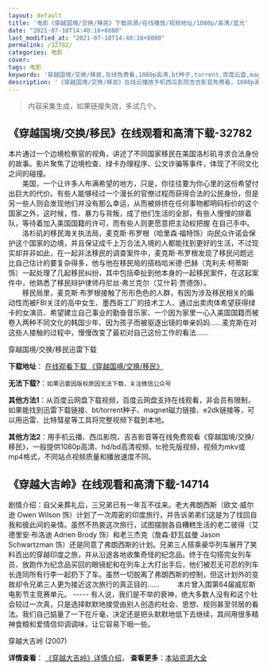 ```yaml
---
layout: default
title: '电影《穿越国境/交换/移民》下载资源/在线播放/视频地址/1080p/高清/蓝光'
date: "2021-07-10T14:40:16+0800"
last_modified_at: "2021-07-10T14:40:16+0800"
permalink: /32782/
categories: 电影
cover:
tags: 电影
keywords: '穿越国境/交换/移民,在线免费看,1080p高清,bt种子,torrent,百度云盘,magnet,磁力链,迅雷下载资源'
description: '《穿越国境/交换/移民》在线云播放手机西瓜影院吉吉影音免费看，1080p高清bd/hd未删减完整版和tc抢先枪版，mkv/mp4格式，附带bt/torrent种子、magnet/磁力链、百度云盘、网盘资源迅雷下载链接'
---
```


>内容采集生成，如果链接失效，多试几个。


## 《穿越国境/交换/移民》在线观看和高清下载-32782

本片通过一个边境检察官的视角，讲述了不同国家移民在美国洛杉矶寻求合法身份的故事。影片聚焦了边境检查、绿卡办理程序、公文诈骗等事件，体现了不同文化之间的碰撞。<br />　　美国，一个让许多人布满希望的地方，只是，你往往要为你心里的这份希望付出巨大的代价。有些人能够经过一个漫长的官僚过程而获得合法的公民身份，但是另一些人则会发现他们并没有那么幸运，从而被排挤在任何事物都明码标价的这个国家之外，这时候，性、暴力与背叛，成了他们生活的全部，有些人慢慢的排着队，等待着加入美国国籍的许可，而有些人则更愿意把主动权把握 在自己手中。<br />　　洛杉矶的移民海关执法局，麦克斯·布罗根（哈里森&middot;福特饰）向民众许诺会保护这个国家的边境，并且保证成千上万合法入境的人都能找到更好的生活，不过现实却并非如此，在一起非法移民的调查案件中，麦克斯&middot;布罗根发现了移民问题远比自己估计的要复杂得多，他与他在移民局的搭档哈米德·巴赫（克利夫·柯蒂斯饰）一起处理了几起移民纠纷，其中包括牵扯到他本身的一起移民案件，在这起案件中，他熟悉了移民辩护律师丹尼丝·弗兰克尔（艾什莉&middot;贾德饰）。<br />　　移民局里，麦克斯&middot;布罗根接触了形形色色的人群，有因为涉及移民相关的煽动性而被FBI关注的高中女生、墨西哥工厂的技术工人、通过出卖肉体希望获得绿卡的女演员、希望建立自己事业的勤奋音乐家、一个因为家里一心入美国国籍而被卷入两种不同文化的韩国少年、因为孩子而被驱逐出镜的单亲妈妈……麦克斯在对这些人接触的过程中，慢慢改变了最初对自己这份工作的看法&hellip;…


穿越国境/交换/移民迅雷下载

**下载地址**： [在线观看下载 《穿越国境/交换/移民》](https://www.993dy.com//vod-detail-id-15991.html) 


**无法下载?**：`如果迅雷因版权原因无法下载，关注微信公众号 `

**其他方法1**：从百度云网盘下载视频，百度云网盘支持在线观看，非会员有限制，如果能找到迅雷下载链接、bt/torrent种子、magnet磁力链接、e2dk链接等，可以用迅雷、比特彗星等工具将完整视频下载到本地。

**其他方法2**：用手机云播、西瓜影院、吉吉影音等在线免费观看《穿越国境/交换/移民》，一般提供1080p高清、hd/bd高清视频、tc抢先版视频，视频为mkv或mp4格式，不同站点视频质量和播放速度不同。


## 《穿越大吉岭》在线观看和高清下载-14714

剧情介绍：自父亲葬礼后，三兄弟已有一年互不往来。老大弗朗西斯（欧文·威尔逊 Owen Wilson 饰）计划了一次周密的印度旅行，并告诉弟弟们这是为了找回自我和彼此间的亲情。虽然不热衷这次旅行，试图摆脱各自糟糕生活的老二彼得（艾德里安·布洛迪 Adrien Brody 饰）和老三杰克（詹森·舒瓦兹曼 Jason Schwartzman 饰）还是同意了弗朗西斯的计划。兄弟三人搭乘豪华列车展开了笑料百出的穿越印度之旅，并从沿途各地收集奇怪的纪念品。终于在勾搭完女列车员、放跑作为纪念品买回的眼镜蛇和在列车上大打出手后，他们被忍无可忍的列车长连同所有行李一起扔下了车。虽然一切脱离了弗朗西斯的控制，但这计划外的变故却令兄弟三人更为接近这次旅行的真正目的……  　　本片曾入围第64届威尼斯电影节主竞赛单元。 ----- 有人说，我们是不举的衰神，绝大多数人没有和这个社会较过一次真，只是选择默默地接受由别人创造的社会、思想、规则甚至邻居的看法。我们自己掂量了一下在斤毫，决定还是把头默默地低下去继续，其间用很多精神食粮和爱情信仰调调味，让它容易下咽一些。


穿越大吉岭 (2007)

**详情查看**： [《穿越大吉岭》详情介绍](/movie/14714/)， **查看更多**：[本站资源大全](/movie/t/all/)

